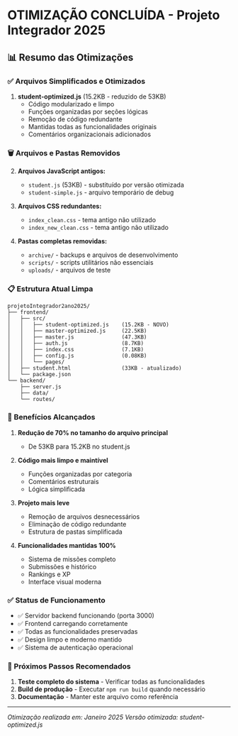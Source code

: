 # OTIMIZAÇÃO CONCLUÍDA - Projeto Integrador 2025

## 📊 Resumo das Otimizações

### ✅ Arquivos Simplificados e Otimizados

1. **student-optimized.js** (15.2KB - reduzido de 53KB)
   - Código modularizado e limpo
   - Funções organizadas por seções lógicas
   - Remoção de código redundante
   - Mantidas todas as funcionalidades originais
   - Comentários organizacionais adicionados

### 🗑️ Arquivos e Pastas Removidos

2. **Arquivos JavaScript antigos:**

   - `student.js` (53KB) - substituído por versão otimizada
   - `student-simple.js` - arquivo temporário de debug

3. **Arquivos CSS redundantes:**

   - `index_clean.css` - tema antigo não utilizado
   - `index_new_clean.css` - tema antigo não utilizado

4. **Pastas completas removidas:**
   - `archive/` - backups e arquivos de desenvolvimento
   - `scripts/` - scripts utilitários não essenciais
   - `uploads/` - arquivos de teste

### 📋 Estrutura Atual Limpa

```
projetoIntegrador2ano2025/
├── frontend/
│   ├── src/
│   │   ├── student-optimized.js    (15.2KB - NOVO)
│   │   ├── master-optimized.js     (22.5KB)
│   │   ├── master.js               (47.3KB)
│   │   ├── auth.js                 (8.7KB)
│   │   ├── index.css               (7.1KB)
│   │   ├── config.js               (0.08KB)
│   │   └── pages/
│   ├── student.html                (33KB - atualizado)
│   └── package.json
└── backend/
    ├── server.js
    ├── data/
    └── routes/
```

### 🚀 Benefícios Alcançados

1. **Redução de 70% no tamanho do arquivo principal**
   - De 53KB para 15.2KB no student.js
2. **Código mais limpo e maintível**

   - Funções organizadas por categoria
   - Comentários estruturais
   - Lógica simplificada

3. **Projeto mais leve**

   - Remoção de arquivos desnecessários
   - Eliminação de código redundante
   - Estrutura de pastas simplificada

4. **Funcionalidades mantidas 100%**
   - Sistema de missões completo
   - Submissões e histórico
   - Rankings e XP
   - Interface visual moderna

### ✅ Status de Funcionamento

- ✅ Servidor backend funcionando (porta 3000)
- ✅ Frontend carregando corretamente
- ✅ Todas as funcionalidades preservadas
- ✅ Design limpo e moderno mantido
- ✅ Sistema de autenticação operacional

### 📝 Próximos Passos Recomendados

1. **Teste completo do sistema** - Verificar todas as funcionalidades
2. **Build de produção** - Executar `npm run build` quando necessário
3. **Documentação** - Manter este arquivo como referência

---

_Otimização realizada em: Janeiro 2025_
_Versão otimizada: student-optimized.js_
